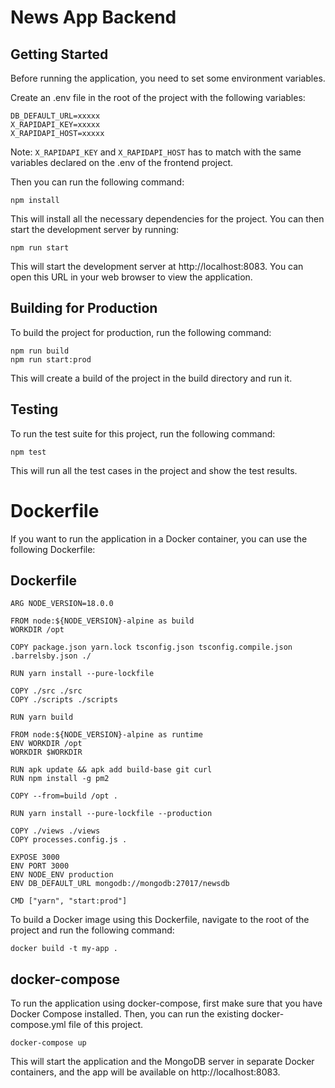 # News App Backend

## Getting Started

Before running the application, you need to set some environment variables.

Create an .env file in the root of the project with the following variables:

```
DB_DEFAULT_URL=xxxxx
X_RAPIDAPI_KEY=xxxxx
X_RAPIDAPI_HOST=xxxxx
```

Note: `X_RAPIDAPI_KEY` and `X_RAPIDAPI_HOST` has to match with the same variables declared on the .env of the frontend project.

Then you can run the following command:

```
npm install
```

This will install all the necessary dependencies for the project. You can then start the development server by running:

```
npm run start
```

This will start the development server at http://localhost:8083. You can open this URL in your web browser to view the application.

## Building for Production

To build the project for production, run the following command:

```
npm run build
npm run start:prod
```

This will create a build of the project in the build directory and run it.

## Testing

To run the test suite for this project, run the following command:

```
npm test
```

This will run all the test cases in the project and show the test results.

# Dockerfile

If you want to run the application in a Docker container, you can use the following Dockerfile:

## Dockerfile

```
ARG NODE_VERSION=18.0.0

FROM node:${NODE_VERSION}-alpine as build
WORKDIR /opt

COPY package.json yarn.lock tsconfig.json tsconfig.compile.json .barrelsby.json ./

RUN yarn install --pure-lockfile

COPY ./src ./src
COPY ./scripts ./scripts

RUN yarn build

FROM node:${NODE_VERSION}-alpine as runtime
ENV WORKDIR /opt
WORKDIR $WORKDIR

RUN apk update && apk add build-base git curl
RUN npm install -g pm2

COPY --from=build /opt .

RUN yarn install --pure-lockfile --production

COPY ./views ./views
COPY processes.config.js .

EXPOSE 3000
ENV PORT 3000
ENV NODE_ENV production
ENV DB_DEFAULT_URL mongodb://mongodb:27017/newsdb

CMD ["yarn", "start:prod"]
```

To build a Docker image using this Dockerfile, navigate to the root of the project and run the following command:

```
docker build -t my-app .
```

## docker-compose

To run the application using docker-compose, first make sure that you have Docker Compose installed. Then, you can run the existing docker-compose.yml file of this project.

```
docker-compose up
```

This will start the application and the MongoDB server in separate Docker containers, and the app will be available on http://localhost:8083.
